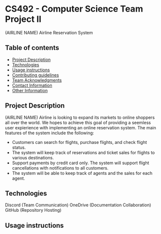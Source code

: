 # CS492 - Computer Science Team Project II

(AIRLINE NAME) Airline Reservation System

## Table of contents
* [Project Description](#project-description)
* [Technologies](#technologies)
* [Usage instructions](#usage-instructions)
* [Contributing guidelines](#contributing-guidelines)
* [Team Acknowledgments](#team-acknowledgments)
* [Contact Information](#contact-information)
* [Other Information](#other-information)

## Project Description
(AIRLINE NAME) Airline is looking to expand its markets to online shoppers all over the world. We hopes to achieve this goal of providing a seemless user expierience with implementing an online reservation system. The main features of the system include the following: 
  * Customers can search for flights, purchase flights, and check flight status. 
  * The system will keep track of reservations and ticket sales for flights to various destinations. 
  * Support payments by credit card only. The system will support flight cancellations with notifications to all customers. 
  * The system will be able to keep track of agents and the sales for each agent. 
  
## Technologies
Discord (Team Communication)
OneDrive (Documentation Collaboration)
GitHub (Repository Hosting)

## Usage instructions

